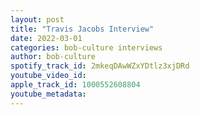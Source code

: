 ```yaml
---
layout: post
title: "Travis Jacobs Interview"
date: 2022-03-01
categories: bob-culture interviews
author: bob-culture
spotify_track_id: 2mkeqDAwWZxYDtlz3xjDRd
youtube_video_id: 
apple_track_id: 1000552608804
youtube_metadata: 
---
```


